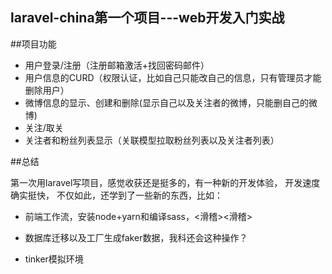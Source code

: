 ## laravel-china第一个项目---web开发入门实战

##项目功能
- 用户登录/注册（注册邮箱激活+找回密码邮件）
- 用户信息的CURD（权限认证，比如自己只能改自己的信息，只有管理员才能删除用户）
- 微博信息的显示、创建和删除(显示自己以及关注者的微博，只能删自己的微博)
- 关注/取关
- 关注者和粉丝列表显示（关联模型拉取粉丝列表以及关注者列表）


##总结

第一次用laravel写项目，感觉收获还是挺多的，有一种新的开发体验，
开发速度确实挺快，
不仅如此，还学到了一些新的东西，比如：

- 前端工作流，安装node+yarn和编译sass，<滑稽><滑稽>

- 数据库迁移以及工厂生成faker数据，我科还会这种操作？

- tinker模拟环境


